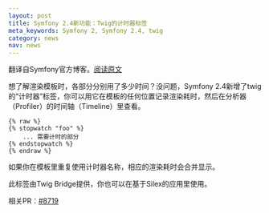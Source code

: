 ```yaml
---
layout: post
title: Symfony 2.4新功能：Twig的计时器标签
meta_keywords: Symfony 2, Symfony 2.4, twig
category: news
nav: news
---
```


翻译自Symfony官方博客。[阅读原文](http://symfony.com/blog/new-in-symfony-2-4-a-stopwatch-tag-for-twig)

想了解渲染模板时，各部分分别用了多少时间？没问题，Symfony 2.4新增了twig的“计时器”标签，你可以用它在模板的任何位置记录渲染耗时，然后在分析器（Profiler）的时间轴（Timeline）里查看。

    {% raw %}
    {% stopwatch "foo" %}
        ... 需要计时的部分
    {% endstopwatch %}
    {% endraw %}

如果你在模板里重复使用计时器名称，相应的渲染耗时会合并显示。

此标签由Twig Bridge提供，你也可以在基于Silex的应用里使用。

相关PR：[#8719](https://github.com/symfony/symfony/pull/8719)
